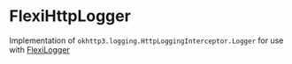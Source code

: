 # FlexiHttpLogger

Implementation of `okhttp3.logging.HttpLoggingInterceptor.Logger` for use with [FlexiLogger](https://github.com/projectdelta6/FlexiLogger)
